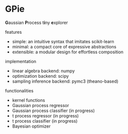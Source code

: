 # GPie
**G**aussian **P**rocess t**i**ny **e**xplorer

features

- simple: an intuitive syntax that imitates scikit-learn
- minimal: a compact core of expressive abstractions
- extensible: a modular design for effortless composition

implementation

- linear algebra backend: numpy
- optimization backend: scipy
- sampling inference backend: pymc3 (theano-based)

functionalities

- kernel functions
- Gaussian process regressor
- Gaussian process classifier (in progress)
- t process regressor (in progress)
- t process classifier (in progress)
- Bayesian optimizer